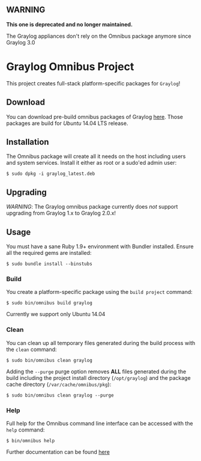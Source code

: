 ## WARNING

**This one is deprecated and no longer maintained.**

The Graylog appliances don't rely on the Omnibus package anymore since Graylog 3.0

Graylog Omnibus Project
========================
This project creates full-stack platform-specific packages for
`Graylog`!

Download
--------
You can download pre-build omnibus packages of Graylog [here](https://packages.graylog2.org/appliances/ubuntu).
Those packages are build for _Ubuntu_ 14.04 LTS release.

Installation
------------

The Omnibus package will create all it needs on the host including users and system services. Install it either as
root or a sudo'ed admin user:

```shell
$ sudo dpkg -i graylog_latest.deb
```

Upgrading
---------

*WARNING*: The Graylog omnibus package currently does *not* support upgrading from Graylog 1.x to Graylog 2.0.x!

Usage
-----
You must have a sane Ruby 1.9+ environment with Bundler installed. Ensure all
the required gems are installed:

```shell
$ sudo bundle install --binstubs
```

### Build

You create a platform-specific package using the `build project` command:

```shell
$ sudo bin/omnibus build graylog
```

Currently we support only Ubuntu 14.04

### Clean

You can clean up all temporary files generated during the build process with
the `clean` command:

```shell
$ sudo bin/omnibus clean graylog
```

Adding the `--purge` purge option removes __ALL__ files generated during the
build including the project install directory (`/opt/graylog`) and
the package cache directory (`/var/cache/omnibus/pkg`):

```shell
$ sudo bin/omnibus clean graylog --purge
```

### Help

Full help for the Omnibus command line interface can be accessed with the
`help` command:

```shell
$ bin/omnibus help
```

Further documentation can be found [here](http://docs.graylog.org/en/latest/pages/installation/graylog_ctl.html)
